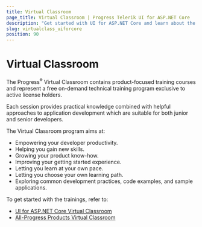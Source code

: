 ```yaml
---
title: Virtual Classroom
page_title: Virtual Classroom | Progress Telerik UI for ASP.NET Core
description: "Get started with UI for ASP.NET Core and learn about the Virtual Classroom free on-demand technical training program exclusive to active license holders."
slug: virtualclass_uiforcore
position: 90
---
```


# Virtual Classroom

The Progress<sup>®</sup> Virtual Classroom contains product-focused training courses and represent a free on-demand technical training program exclusive to active license holders.

Each session provides practical knowledge combined with helpful approaches to application development which are suitable for both junior and senior developers.

The Virtual Classroom program aims at:
* Empowering your developer productivity.
* Helping you gain new skills.
* Growing your product know-how.
* Improving your getting started experience.
* Letting you learn at your own pace.
* Letting you choose your own learning path.
* Exploring common development practices, code examples, and sample applications.

To get started with the trainings, refer to:
* [UI for ASP.NET Core Virtual Classroom](https://progress.exceedlms.com/student/path/369634-telerik-asp-net-mvc-net-core)
* [All-Progress Products Virtual Classroom](https://www.telerik.com/account/support/virtual-classroom)
